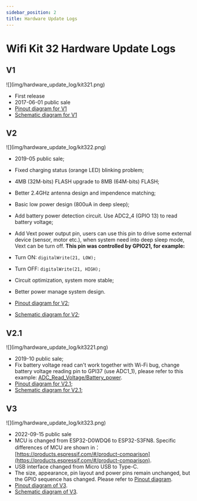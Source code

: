 ```yaml
---
sidebar_position: 2
title: Hardware Update Logs
---
```




# Wifi Kit 32  Hardware Update Logs

## V1



<div style={{ textAlign: 'center' }}>
  ![](img/hardware_update_log/kit321.png)
</div>


- First release
- 2017-06-01 public sale
- [Pinout diagram for V1](http://resource.heltec.cn/download/WiFi_Kit_32/WIFI%20Kit%2032_pinoutDiagram_V1.pdf)
- [Schematic diagram for V1](http://resource.heltec.cn/download/WiFi_Kit_32/WIFI_Kit_32_Schematic_diagram_V1.PDF)

## V2

<div style={{ textAlign: 'center' }}>
  ![](img/hardware_update_log/kit322.png)
</div>


- 2019-05 public sale;
- Fixed charging status (orange LED) blinking problem;
- 4MB (32M-bits) FLASH upgrade to 8MB (64M-bits) FLASH;
- Better 2.4GHz antenna design and impendence matching;
- Basic low power design (800uA in deep sleep);
- Add battery power detection circuit. Use ADC2_4 (GPIO 13) to read battery voltage;
- Add Vext power output pin, users can use this pin to drive some external device (sensor, motor etc.), when system need into deep sleep mode, Vext can be turn off. **This pin was controlled by GPIO21, for example:**

- Turn ON: `digitalWrite(21, LOW);`
- Turn OFF: `digitalWrite(21, HIGH);`
- Circuit optimization, system more stable;
- Better power manage system design.
- [Pinout diagram for V2](http://resource.heltec.cn/download/WiFi_Kit_32/WIFI_Kit_32_pinoutDiagram_V2.pdf);
- [Schematic diagram for V2](http://resource.heltec.cn/download/WiFi_Kit_32/WIFI_Kit_32_Schematic_diagram_V2.pdf);

## V2.1

<div style={{ textAlign: 'center' }}>
  ![](img/hardware_update_log/kit3221.png)
</div>

- 2019-10 public sale;
- Fix battery voltage read can't work together with Wi-Fi bug, change battery voltage reading pin to GPI37 (use ADC1_1), please refer to this example: [ADC_Read_Voltage/Battery_power](https://github.com/HelTecAutomation/Heltec_ESP32/blob/master/examples/ESP32/ADC_Read_Voltage/Battery_power/Battery_power.ino).
- [Pinout diagram for V2.1](https://resource.heltec.cn/download/WiFi_Kit_32/WIFI_Kit_32_pinoutDiagram_V2.1.pdf);
- [Schematic diagram for V2.1](https://resource.heltec.cn/download/WiFi_Kit_32/WIFI_Kit_32_Schematic_diagram_V2.1.PDF);

## V3

<div style={{ textAlign: 'center' }}>
  ![](img/hardware_update_log/kit323.png)
</div>

- 2022-09-15  public sale
- MCU is changed from ESP32-D0WDQ6 to ESP32-S3FN8. Specific differences of MCU are shown in：[https://products.espressif.com/#/product-comparison](https://products.espressif.com/#/product-comparison).
- USB interface changed from Micro USB to Type-C.
- The size, appearance, pin layout and power pins remain unchanged, but the GPIO sequence has changed. Please refer to [Pinout diagram](https://resource.heltec.cn/download/WiFi_Kit_32_V3/HTIT-WB32_V3.png).
- [Pinout diagram of V3](https://resource.heltec.cn/download/WiFi_Kit_32_V3/HTIT-WB32_V3.png).
- [Schematic diagram of V3](https://resource.heltec.cn/download/WiFi_Kit_32_V3/HTIT-WB32_V3_Schematic_Diagram.pdf).
